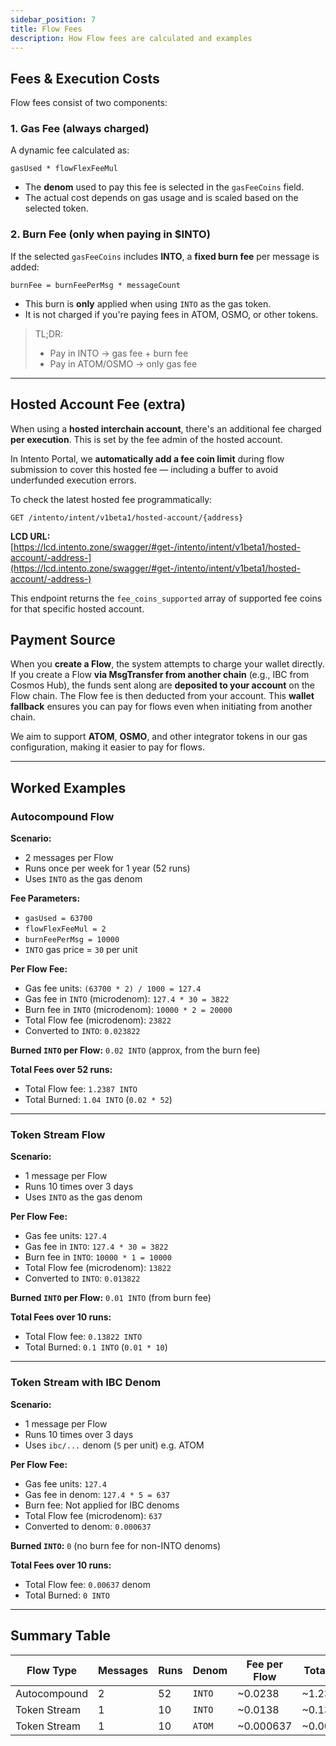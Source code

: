```yaml
---
sidebar_position: 7
title: Flow Fees
description: How Flow fees are calculated and examples
---
```


## Fees & Execution Costs

Flow fees consist of two components:

### 1. Gas Fee (always charged)

A dynamic fee calculated as:

```
gasUsed * flowFlexFeeMul
```

* The **denom** used to pay this fee is selected in the `gasFeeCoins` field.
* The actual cost depends on gas usage and is scaled based on the selected token.

### 2. Burn Fee (only when paying in $INTO)

If the selected `gasFeeCoins` includes **INTO**, a **fixed burn fee** per message is added:

```
burnFee = burnFeePerMsg * messageCount
```

* This burn is **only** applied when using `INTO` as the gas token.
* It is not charged if you're paying fees in ATOM, OSMO, or other tokens.

> TL;DR:
>
> * Pay in INTO → gas fee + burn fee
> * Pay in ATOM/OSMO → only gas fee

---

## Hosted Account Fee (extra)

When using a **hosted interchain account**, there's an additional fee charged **per execution**. This is set by the fee admin of the hosted account.

In Intento Portal, we **automatically add a fee coin limit** during flow submission to cover this hosted fee — including a buffer to avoid underfunded execution errors.

To check the latest hosted fee programmatically:

```
GET /intento/intent/v1beta1/hosted-account/{address}
```

**LCD URL:**
[https://lcd.intento.zone/swagger/#get-/intento/intent/v1beta1/hosted-account/-address-](https://lcd.intento.zone/swagger/#get-/intento/intent/v1beta1/hosted-account/-address-)

This endpoint returns the `fee_coins_supported` array of supported fee coins for that specific hosted account.

## Payment Source

When you **create a Flow**, the system attempts to charge your wallet directly. If you create a Flow **via MsgTransfer from another chain** (e.g., IBC from Cosmos Hub), the funds sent along are **deposited to your account** on the Flow chain. The Flow fee is then deducted from your account. This **wallet fallback** ensures you can pay for flows even when initiating from another chain.

We aim to support **ATOM**, **OSMO**, and other integrator tokens in our gas configuration, making it easier to pay for flows.

---

## Worked Examples

### Autocompound Flow

**Scenario:**

- 2 messages per Flow
- Runs once per week for 1 year (52 runs)
- Uses `INTO` as the gas denom

**Fee Parameters:**

- `gasUsed = 63700`
- `flowFlexFeeMul = 2`
- `burnFeePerMsg = 10000`
- `INTO` gas price = `30` per unit

**Per Flow Fee:**

- Gas fee units: `(63700 * 2) / 1000 = 127.4`
- Gas fee in `INTO` (microdenom): `127.4 * 30 = 3822`
- Burn fee in `INTO` (microdenom): `10000 * 2 = 20000`
- Total Flow fee (microdenom): `23822`
- Converted to `INTO`: `0.023822`

**Burned `INTO` per Flow:**
`0.02 INTO` (approx, from the burn fee)

**Total Fees over 52 runs:**

- Total Flow fee: `1.2387 INTO`
- Total Burned: `1.04 INTO` (`0.02 * 52`)

---

### Token Stream Flow

**Scenario:**

- 1 message per Flow
- Runs 10 times over 3 days
- Uses `INTO` as the gas denom

**Per Flow Fee:**

- Gas fee units: `127.4`
- Gas fee in `INTO`: `127.4 * 30 = 3822`
- Burn fee in `INTO`: `10000 * 1 = 10000`
- Total Flow fee (microdenom): `13822`
- Converted to `INTO`: `0.013822`

**Burned `INTO` per Flow:**
`0.01 INTO` (from burn fee)

**Total Fees over 10 runs:**

- Total Flow fee: `0.13822 INTO`
- Total Burned: `0.1 INTO` (`0.01 * 10`)

---

### Token Stream with IBC Denom

**Scenario:**

- 1 message per Flow
- Runs 10 times over 3 days
- Uses `ibc/...` denom (`5` per unit) e.g. ATOM

**Per Flow Fee:**

- Gas fee units: `127.4`
- Gas fee in denom: `127.4 * 5 = 637`
- Burn fee: Not applied for IBC denoms
- Total Flow fee (microdenom): `637`
- Converted to denom: `0.000637`

**Burned `INTO`:**
`0` (no burn fee for non-INTO denoms)

**Total Fees over 10 runs:**

- Total Flow fee: `0.00637` denom
- Total Burned: `0 INTO`

---

## Summary Table

| Flow Type    | Messages | Runs | Denom  | Fee per Flow | Total Fee | Burned `INTO` |
| ------------ | -------- | ---- | ------ | ------------ | --------- | ------------- |
| Autocompound | 2        | 52   | `INTO` | \~0.0238     | \~1.2387  | \~1.04        |
| Token Stream | 1        | 10   | `INTO` | \~0.0138     | \~0.13822 | \~0.1         |
| Token Stream | 1        | 10   | `ATOM` | \~0.000637   | \~0.00637 | 0             |
